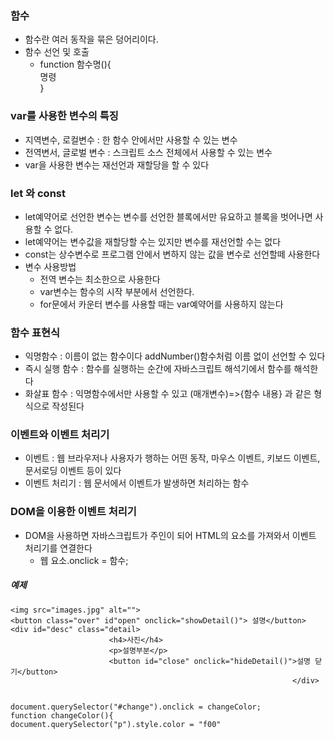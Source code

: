 ### 함수

* 함수란 여러 동작을 묶은 덩어리이다.
* 함수 선언 및 호출
  * function 함수명(){        
  명령    
  }  
 ### var를 사용한 변수의 특징
 * 지역변수, 로컬변수 : 한 함수 안에서만 사용할 수 있는 변수
 * 전역변서, 글로벌 변수 : 스크립트 소스 전체에서 사용할 수 있는 변수
 * var을 사용한 변수는 재선언과 재할당을 할 수 있다

### let 와 const
* let예약어로 선언한 변수는 변수를 선언한 블록에서만 유요하고 블록을 벗어나면 사용할 수 없다.
* let예약어는 변수값을 재할당할 수는 있지만 변수를 재선언할 수는 없다
* const는 상수변수로 프로그램 안에서 변하지 않는 값을 변수로 선언할떼 사용한다
* 변수 사용방법
  * 전역 변수는 최소한으로 사용한다
  * var변수는 함수의 시작 부분에서 선언한다.
  * for문에서 카운터 변수를 사용할 때는  var예약어를 사용하지 않는다

### 함수 표현식
* 익명함수 : 이름이 없는 함수이다 addNumber()함수처럼 이름 없이 선언할 수 있다
* 즉시 실행 함수 : 함수를 실행하는 순간에 자바스크립트 해석기에서 함수를 해석한다
* 화살표 함수 : 익명함수에서만 사용할 수 있고 (매개변수)=\>{함수 내용} 과 같은 형식으로 작성된다

### 이벤트와 이벤트 처리기
* 이벤트 : 웹 브라우저나 사용자가 행하는 어떤 동작, 마우스 이벤트, 키보드 이벤트, 문서로딩 이벤트 등이 있다
* 이벤트 처리기 : 웹 문서에서 이벤트가 발생하면 처리하는 함수

### DOM을 이용한 이벤트 처리기
* DOM을 사용하면 자바스크립트가 주인이 되어 HTML의 요소를 가져와서 이벤트 처리기를 연결한다
  * 웹 요소.onclick = 함수;

##### 예제
```
<img src="images.jpg" alt="">
<button class="over" id"open" onclick="showDetail()"> 설명</button>
<div id="desc" class="detail>
                      <h4>사진</h4>
                      <p>설명부분</p>
                      <button id="close" onclick="hideDetail()">설명 닫기</button>
                                                               </div>
   
   ```
   ```
document.querySelector("#change").onclick = changeColor;
function changeColor(){
document.querySelector("p").style.color = "f00"
